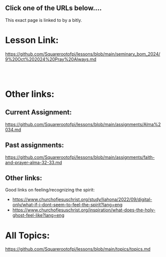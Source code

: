 ## Click one of the URLs below....

This exact page is linked to by a bitly.

# Lesson Link: 
https://github.com/Squarerootofpi/lessons/blob/main/seminary_bom_2024/9%20Oct%202024%20Pray%20Always.md

<br>

<br>

# Other links:

## Current Assignment: 
https://github.com/Squarerootofpi/lessons/blob/main/assignments/Alma%2034.md

## Past assignments:

https://github.com/Squarerootofpi/lessons/blob/main/assignments/faith-and-prayer-alma-32-33.md

## Other links:

Good links on feeling/recognizing the spirit:
- https://www.churchofjesuschrist.org/study/liahona/2022/09/digital-only/what-if-i-dont-seem-to-feel-the-spirit?lang=eng
- https://www.churchofjesuschrist.org/inspiration/what-does-the-holy-ghost-feel-like?lang=eng

# All Topics: 

https://github.com/Squarerootofpi/lessons/blob/main/topics/topics.md
